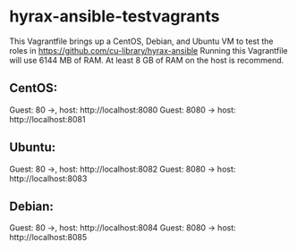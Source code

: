 # hyrax-ansible-testvagrants

This Vagrantfile brings up a CentOS, Debian, and Ubuntu VM to test the roles in https://github.com/cu-library/hyrax-ansible
Running this Vagrantfile will use 6144 MB of RAM. At least 8 GB of RAM on the host is recommend.

## CentOS:

Guest: 80 ->, host: http://localhost:8080
Guest: 8080 -> host: http://localhost:8081

## Ubuntu:

Guest: 80 ->, host: http://localhost:8082
Guest: 8080 -> host: http://localhost:8083

## Debian:

Guest: 80 ->, host: http://localhost:8084
Guest: 8080 -> host: http://localhost:8085
